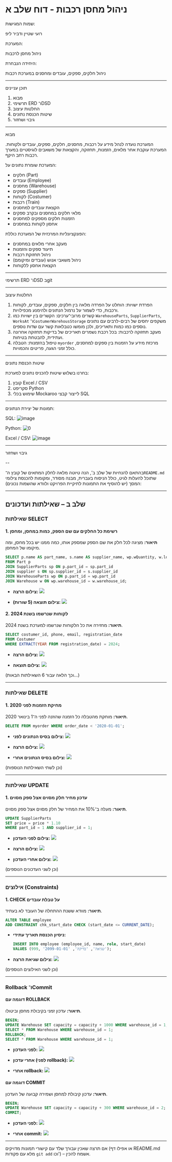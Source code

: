 
# ניהול מחסן רכבות - דוח שלב א

 שמות המגישות:

רועי שטיין
ודביר ליפ

 המערכת:

ניהול מחסן לרכבות

 היחידה הנבחרת:

ניהול חלקים, ספקים, עובדים ומחסנים במערכת רכבות

---

 תוכן עניינים

1. מבוא
2. תרשימי ERD ו־DSD
3. החלטות עיצוב
4. שיטות הכנסת נתונים
5. גיבוי ושחזור

---

 מבוא

המערכת נועדה לנהל מידע על רכבות, מחסנים, חלקים, ספקים, עובדים ולקוחות. המערכת עוקבת אחר מלאים, הזמנות, תחזוקה, והקצאות של משאבים לוגיסטיים במערך רכבות רחב היקף.

המערכת שומרת נתונים על:

* חלקים (Part)
* עובדים (Employee)
* מחסנים (Warehouse)
* ספקים (Supplier)
* לקוחות (Costumer)
* רכבות (Train)
* הקצאת עובדים למחסנים
* מלאי חלקים במחסנים ובקרב ספקים
* הזמנות חלקים מספקים למחסנים
* אחסון לקוחות במחסנים

הפונקציונליות המרכזית של המערכת כוללת:

* מעקב אחרי מלאים במחסנים
* תיעוד ספקים והזמנות
* ניהול תחזוקת רכבות
* ניהול משאבי אנוש (עובדים ומיקומם)
* הקצאת אחסון ללקוחות

---

 תרשימי ERD ו־DSD
בgit



---

 החלטות עיצוב

1. הפרדת ישויות: הוחלט על הפרדה מלאה בין חלקים, ספקים, עובדים, לקוחות ורכבות, כדי לשמור על נרמול הנתונים ולהימנע מכפילויות.
2. קשרים מרובי־ערכים: הקשרים בין ישויות כמו `WarehouseParts`, `SupplierParts`, `WorksAt` ו־`CostumerWarehousStorage` משקפים יחסים של רבים-לרבים עם נתונים נוספים כמו כמות ותאריכים, ולכן מומשו כטבלאות קשר עם שדות נוספים.
3. מעקב תחזוקה לרכבות: בכל רכבת נשמרים תאריכים של בדיקות תחזוקה אחרונה ועתידית, להבטחת בטיחות.
4. טיפול בהזמנות: הטבלה `myorder` מרכזת מידע על הזמנות בין ספקים למחסנים, כולל זמני הגעה, פריטים והכמויות.

---

 שיטות הכנסת נתונים

בחרנו בשלוש שיטות להכניס נתונים למערכת:

1. קובץ Excel / CSV
2. סקריפט Python 
3. שימוש בכלי Mockaroo לייצור קבצי SQL


---


תמונות של יצירת הנתונים:

SQL:
![image](https://github.com/user-attachments/assets/651f5ec8-1760-4522-af0e-89f7fb1f91c4)

Python:
![0](https://github.com/user-attachments/assets/2eaedb5b-9e61-41ba-b5c9-dc3ca3b2ea41)

Excel / CSV:
![image](https://github.com/user-attachments/assets/cadc9a1a-193f-42e2-b639-20c0ec68aa91)


---

 גיבוי ושחזור



--

בהתאם להנחיות של שלב ב’, הנה טיוטה מלאה לחלק המתאים של קובץ ה־`README.md` שתוכל להעלות לגיט, כולל הניסוח בעברית, מבנה מסודר, ומקומות להכנסת צילומי המסך (יש להוסיף את התמונות לתיקיית הפרויקט ולוודא שהשמות נכונים):

---

## שלב ב – שאילתות ועדכונים

### שאילתות SELECT

#### 1. רשימת כל החלקים עם שם הספק, כמות במחסן, ומחסן

**תיאור:** מציגה לכל חלק את שם הספק שמספק אותו, כמה ממנו יש בכל מחסן, ומה מיקומו של המחסן.

```sql
SELECT p.name AS part_name, s.name AS supplier_name, wp.wQuantity, w.location AS warehouse_location
FROM Part p
JOIN SupplierParts sp ON p.part_id = sp.part_id
JOIN supplier s ON sp.supplier_id = s.supplier_id
JOIN WarehouseParts wp ON p.part_id = wp.part_id
JOIN Warehouse w ON wp.warehouse_id = w.warehouse_id;
```

* **צילום הרצה:**
  ![](images/select1_run.png)

* **צילום תוצאה (5 שורות):**
  ![](images/select1_result.png)

#### 2. לקוחות שנרשמו בשנת 2024

**תיאור:** מחזירה את כל הלקוחות שנרשמו למערכת בשנת 2024.

```sql
SELECT costumer_id, phone, email, registration_date
FROM Costumer
WHERE EXTRACT(YEAR FROM registration_date) = 2024;
```

* **צילום הרצה:**
  ![](images/select2_run.png)

* **צילום תוצאה:**
  ![](images/select2_result.png)

(וכך הלאה עבור 6 השאילתות הבאות…)

---

### שאילתות DELETE

#### 1. מחיקת הזמנות לפני 2020

**תיאור:** מוחקת מהטבלה כל הזמנה שהוזנה לפני ה־1 בינואר 2020.

```sql
DELETE FROM myorder WHERE order_date < '2020-01-01';
```

* **צילום בסיס הנתונים לפני:**
  ![](images/delete1_before.png)

* **צילום הרצה:**
  ![](images/delete1_run.png)

* **צילום בסיס הנתונים אחרי:**
  ![](images/delete1_after.png)

(וכן לשתי השאילתות הנוספות)

---

### שאילתות UPDATE

#### 1. עדכון מחיר חלק מסוים אצל ספק מסוים

**תיאור:** מעלה ב־10% את המחיר של חלק מסוים אצל ספק מסוים.

```sql
UPDATE SupplierParts
SET price = price * 1.10
WHERE part_id = 1 AND supplier_id = 1;
```

* **צילום לפני העדכון:**
  ![](images/update1_before.png)

* **צילום הרצה:**
  ![](images/update1_run.png)

* **צילום אחרי העדכון:**
  ![](images/update1_after.png)

(וכן לשני העדכונים הנוספים)

---

### אילוצים (Constraints)

#### 1. CHECK על טבלת עובדים

**תיאור:** מוודא ששנת ההתחלה של העובד לא בעתיד.

```sql
ALTER TABLE employee
ADD CONSTRAINT chk_start_date CHECK (start_date <= CURRENT_DATE);
```

* **ניסיון הכנסת תאריך עתידי:**

  ```sql
  INSERT INTO employee (employee_id, name, role, start_date)
  VALUES (999, 'שגיאה', 'בדיקה', '2099-01-01');
  ```

* **צילום שגיאת הרצה:**
  ![](images/constraint1_error.png)

(וכן לשני האילוצים הנוספים)

---

### Rollback ו־Commit

#### דוגמה עם ROLLBACK

**תיאור:** עדכון זמני בקיבולת מחסן וביטולו.

```sql
BEGIN;
UPDATE Warehouse SET capacity = capacity + 1000 WHERE warehouse_id = 1;
SELECT * FROM Warehouse WHERE warehouse_id = 1;
ROLLBACK;
SELECT * FROM Warehouse WHERE warehouse_id = 1;
```

* **לפני העדכון:**
  ![](images/rollback_before.png)

* **אחרי עדכון (לפני rollback):**
  ![](images/rollback_mid.png)

* **אחרי rollback:**
  ![](images/rollback_after.png)

#### דוגמה עם COMMIT

**תיאור:** עדכון קיבולת למחסן ושמירה קבועה של העדכון.

```sql
BEGIN;
UPDATE Warehouse SET capacity = capacity + 300 WHERE warehouse_id = 2;
COMMIT;
```

* **לפני העדכון:**
  ![](images/commit_before.png)

* **אחרי commit:**
  ![](images/commit_after.png)

---

אם תרצה שאכין עבורך שלד עם קישורי תמונות מדויקים (או אפילו דף README.md מלא עם פקודות `git add` וכו') – אשמח להכין.

